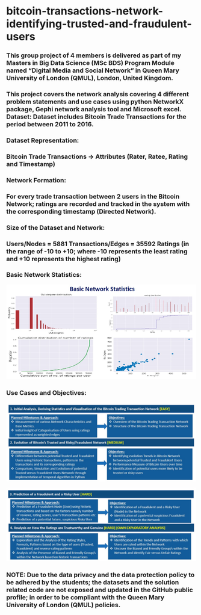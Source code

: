 # bitcoin-transactions-network-identifying-trusted-and-fraudulent-users

<h3>This group project of 4 members is delivered as part of my Masters in Big Data Science (MSc BDS) Program Module named “Digital Media and Social Network” in Queen Mary University of London (QMUL), London, United Kingdom.</h3>  
  
<h3>This project covers the network analysis covering 4 different problem statements and use cases using python NetworkX package, Gephi network analysis tool and Microsoft excel.  Dataset: Dataset includes Bitcoin Trade Transactions for the period between 2011 to 2016.</h3>  
  
<h3>Dataset Representation:</h3> 
<h3>Bitcoin Trade Transactions -> Attributes (Rater, Ratee, Rating and Timestamp)</h3> 
  
<h3>Network Formation:</h3>
<h3>For every trade transaction between 2 users in the Bitcoin Network; ratings are recorded and tracked in the system with the corresponding timestamp (Directed Network).</h3>  
  
<h3>Size of the Dataset and Network:</h3> 
<h3>Users/Nodes = 5881 Transactions/Edges = 35592 Ratings (in the range of -10 to +10; where -10 represents the least rating and +10 represents the highest rating)</h3>  
  
<h3>Basic Network Statistics:</h3>  

![](images/1_Basic_Network_Statistics.jpg)
  
<h3>Use Cases and Objectives:</h3>

![](images/2_Problem_Statements_and_Usecases_1&2.jpg)

![](images/3_Problem_Statements_and_Usecases_3&4.jpg)
  
<h3>NOTE: Due to the data privacy and the data protection policy to be adhered by the students; the datasets and the solution related code are not exposed and updated in the GitHub public profile; in order to be compliant with the Queen Mary University of London (QMUL) policies.</h3>
